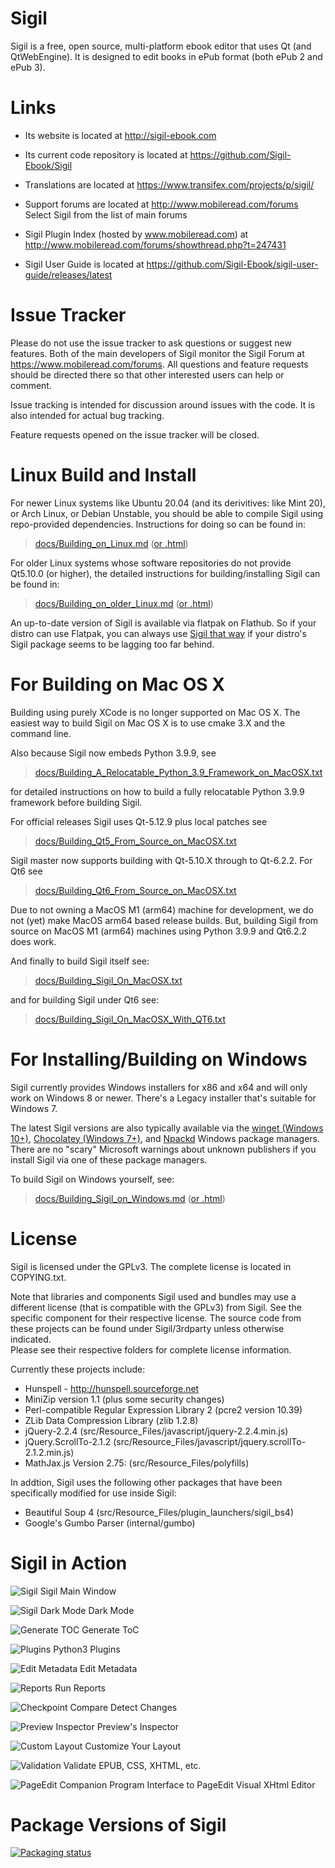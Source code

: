 Sigil
=====

Sigil is a free, open source, multi-platform ebook editor that uses
Qt (and QtWebEngine). It is designed to edit books in ePub format (both ePub 2 and ePub 3).


Links
=====

* Its website is located at http://sigil-ebook.com

* Its current code repository is located at https://github.com/Sigil-Ebook/Sigil

* Translations are located at https://www.transifex.com/projects/p/sigil/

* Support forums are located at http://www.mobileread.com/forums
    Select Sigil from the list of main forums

* Sigil Plugin Index (hosted by www.mobileread.com) at 
    http://www.mobileread.com/forums/showthread.php?t=247431

* Sigil User Guide is located at https://github.com/Sigil-Ebook/sigil-user-guide/releases/latest

Issue Tracker
=============

Please do not use the issue tracker to ask questions or suggest new features.  Both of the main developers
of Sigil monitor the Sigil Forum at https://www.mobileread.com/forums.
All questions and feature requests should be directed there so that other interested users can help or comment.

Issue tracking is intended for discussion around issues with the code. 
It is also intended for actual bug tracking.

Feature requests opened on the issue tracker will be closed.


Linux Build and Install
=======================

For newer Linux systems like Ubuntu 20.04 (and its derivitives: like Mint 20), or Arch Linux, or Debian Unstable, you should be able to compile Sigil using repo-provided dependencies. Instructions for doing so can be found in:

> [docs/Building_on_Linux.md](./docs/Building_on_Linux.md) ([or .html](./docs/Building_on_Linux.html))

For older Linux systems whose software repositories do not provide Qt5.10.0 (or higher), the
detailed instructions for building/installing Sigil can be found in:

> [docs/Building_on_older_Linux.md](./docs/Building_on_older_Linux.md) ([or .html](./docs/Building_on_older_Linux.html))

An up-to-date version of Sigil is available via flatpak on Flathub. So if your distro can use Flatpak, you can always use [Sigil that way](https://flathub.org/apps/details/com.sigil_ebook.Sigil) if your distro's Sigil package seems to be lagging too far behind.

For Building on Mac OS X
========================

Building using purely XCode is no longer supported on Mac OS X.  The easiest 
way to build Sigil on Mac OS X is to use cmake 3.X and the command line.   

Also because Sigil now embeds Python 3.9.9, see  

> [docs/Building_A_Relocatable_Python_3.9_Framework_on_MacOSX.txt](./docs/Building_A_Relocatable_Python_3.9_Framework_on_MacOSX.txt)

for detailed instructions on how to build a fully relocatable Python 3.9.9 framework before
building Sigil.  

For official releases Sigil uses Qt-5.12.9 plus local patches see  

> [docs/Building_Qt5_From_Source_on_MacOSX.txt](./docs/Building_Qt5_From_Source_on_MacOSX.txt)

Sigil master now supports building with Qt-5.10.X through to Qt-6.2.2.  For Qt6 see

> [docs/Building_Qt6_From_Source_on_MacOSX.txt](./docs/Building_Qt6_From_Source_on_MacOSX.txt)

Due to not owning a MacOS M1 (arm64) machine for development, we do not (yet) make MacOS arm64 based release builds.
But, building Sigil from source on MacOS M1 (arm64) machines using Python 3.9.9 and Qt6.2.2 does work.
  
And finally to build Sigil itself see:

> [docs/Building_Sigil_On_MacOSX.txt](./docs/Building_Sigil_On_MacOSX.txt)

and for building Sigil under Qt6 see:

> [docs/Building_Sigil_On_MacOSX_With_QT6.txt](./docs/Building_Sigil_On_MacOSX_With_QT6.txt)



For Installing/Building on Windows
==================================

Sigil currently provides Windows installers for x86 and x64 and will only work on Windows 8 or newer. There's a Legacy installer that's suitable for Windows 7.

The latest Sigil versions are also typically available via the [winget (Windows 10+)](https://winget.run/pkg/Sigil-Ebook/Sigil), [Chocolatey (Windows 7+)](https://community.chocolatey.org/packages/Sigil), and [Npackd](https://npackd.appspot.com/p?q=sigil) Windows package managers. There are no "scary" Microsoft warnings about unknown publishers if you install Sigil via one of these package managers. 

To build Sigil on Windows yourself, see:

> [docs/Building_Sigil_on_Windows.md](./docs/Building_Sigil_on_Windows.md) ([or .html](./docs/Building_Sigil_on_Windows.html))



License
=======

Sigil is licensed under the GPLv3. The complete license is located in
COPYING.txt.

Note that libraries and components Sigil used and bundles may use a different
license (that is compatible with the GPLv3) from Sigil. See the specific
component for their respective license.  The source code from these
projects can be found under Sigil/3rdparty unless otherwise indicated.  
Please see their respective folders for complete license information.

Currently these projects include:

* Hunspell - http://hunspell.sourceforge.net
* MiniZip version 1.1 (plus some security changes)
* Perl-compatible Regular Expression Library 2 (pcre2 version 10.39)
* ZLib Data Compression Library (zlib 1.2.8)
* jQuery-2.2.4 (src/Resource_Files/javascript/jquery-2.2.4.min.js)
* jQuery.ScrollTo-2.1.2 (src/Resource_Files/javascript/jquery.scrollTo-2.1.2.min.js)
* MathJax.js Version 2.75: (src/Resource_Files/polyfills)

In addtion, Sigil uses the following other packages that have been specifically
modified for use inside Sigil:

* Beautiful Soup 4 (src/Resource_Files/plugin_launchers/sigil_bs4)
* Google's Gumbo Parser (internal/gumbo)



Sigil in Action
===============

![Sigil](docs/screencaps/sigil.png?raw=true) Sigil Main Window
    

![Sigil Dark Mode](docs/screencaps/sigil_dark.png?raw=true) Dark Mode


![Generate TOC](docs/screencaps/generate_toc.png?raw=true) Generate ToC


![Plugins](docs/screencaps/manage_plugins.png?raw=true) Python3 Plugins


![Edit Metadata](docs/screencaps/edit_metadata.png?raw=true) Edit Metadata


![Reports](docs/screencaps/reports.png?raw=true) Run Reports


![Checkpoint Compare](docs/screencaps/checkpoint_compare.png?raw=true) Detect Changes


![Preview Inspector](docs/screencaps/preview_inspector.png?raw=true) Preview's Inspector


![Custom Layout](docs/screencaps/sigil_custom.png?raw=true) Customize Your Layout


![Validation](docs/screencaps/validation_via_plugins.png?raw=true) Validate EPUB, CSS, XHTML, etc.


![PageEdit Companion Program](docs/screencaps/pageedit.png?raw=true) Interface to PageEdit Visual XHtml Editor




Package Versions of Sigil
=========================

[![Packaging status](https://repology.org/badge/vertical-allrepos/sigil.svg)](https://repology.org/project/sigil/versions)
